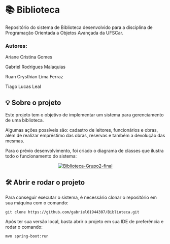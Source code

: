 # 📚 Biblioteca

Repositório do sistema de Biblioteca desenvolvido para a disciplina de Programação Orientada a Objetos Avançada da UFSCar.

### Autores:
Ariane Cristina Gomes

Gabriel Rodrigues Malaquias

Ruan Crysthian Lima Ferraz

Tiago Lucas Leal

## 💡 Sobre o projeto

Este projeto tem o objetivo de implementar um sistema para gerenciamento de uma biblioteca. 

Algumas ações possíveis são: cadastro de leitores, funcionários e obras, além de realizar empréstimo das obras, reservas e também a devolução das mesmas.

Para o prévio desenvolvimento, foi criado o diagrama de classes que ilustra todo o funcionamento do sistema:

<p align="center">
<a href="https://i.ibb.co/DtNhS30/Biblioteca-Grupo2-final.png"><img src="https://i.ibb.co/DtNhS30/Biblioteca-Grupo2-final.png" alt="Biblioteca-Grupo2-final" border="0"></a>
</p>


## 🛠️ Abrir e rodar o projeto

Para conseguir executar o sistema, é necessário clonar o repositório em sua máquina com o comando:
```
git clone https://github.com/gabriel61944307/Biblioteca.git
```

Após ter sua versão local, basta abrir o projeto em sua IDE de preferência e rodar o comando:
```
mvn spring-boot:run
```